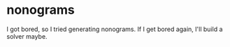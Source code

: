 # nonograms
I got bored, so I tried generating nonograms. If I get bored again, I'll build a solver maybe.
